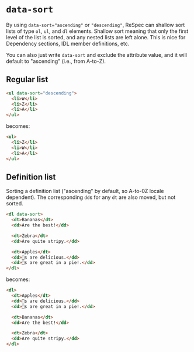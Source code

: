 # `data-sort`

By using `data-sort="ascending"` or `"descending"`, ReSpec can shallow sort lists of type `ol`, `ul`, and `dl` elements. Shallow sort meaning that only the first level of the list is sorted, and any nested lists are left alone. This is nice for Dependency sections, IDL member definitions, etc.

You can also just write `data-sort` and exclude the attribute value, and it will default to "ascending" (i.e., from A-to-Z).

## Regular list

```html "example": "Sorting an unordered list in descending order."
<ul data-sort="descending">
  <li>W</li>
  <li>Z</li>
  <li>A</li>
</ul>
```

becomes:

<samp>

```html
<ul>
  <li>Z</li>
  <li>W</li>
  <li>A</li>
</ul>
```

</samp>

## Definition list

Sorting a definition list ("ascending" by default, so A-to-0Z locale dependent). The corresponding `dd`s for any `dt` are also moved, but not sorted.

```html "example": "Sorting a definition list in ascending order of definition terms."
<dl data-sort>
  <dt>Bananas</dt>
  <dd>Are the best!</dd>

  <dt>Zebra</dt>
  <dd>Are quite stripy.</dd>

  <dt>Apples</dt>
  <dd>🍎s are delicious.</dd>
  <dd>🍏s are great in a pie!.</dd>
</dl>
```

becomes:

<samp>

```html
<dl>
  <dt>Apples</dt>
  <dd>🍎s are delicious.</dd>
  <dd>🍏s are great in a pie!.</dd>

  <dt>Bananas</dt>
  <dd>Are the best!</dd>

  <dt>Zebra</dt>
  <dd>Are quite stripy.</dd>
</dl>
```

</samp>
